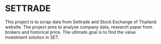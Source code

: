 # SETTRADE
This project is to scrap data from Settrade and Stock Exchange of Thailand website. The project aims to analyse company data, research paper from brokers and historical price. The ultimate goal is to find the value investment solution in SET.
